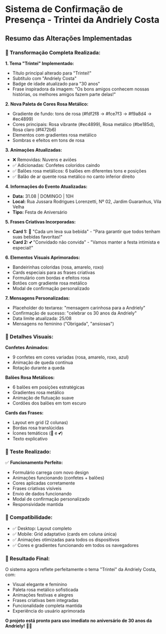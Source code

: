 # Sistema de Confirmação de Presença - Trintei da Andriely Costa
## Resumo das Alterações Implementadas

### 🎉 Transformação Completa Realizada:

**1. Tema "Trintei" Implementado:**
- Título principal alterado para "Trintei!"
- Subtítulo com "Andriely Costa"
- Badge de idade atualizado para "30 anos"
- Frase inspiradora da imagem: "Os bons amigos conhecem nossas histórias, os melhores amigos fazem parte delas!"

**2. Nova Paleta de Cores Rosa Metálico:**
- Gradiente de fundo: tons de rosa (#fdf2f8 → #fce7f3 → #f9a8d4 → #ec4899)
- Cores principais: Rosa vibrante (#ec4899), Rosa metálico (#be185d), Rosa claro (#f472b6)
- Elementos com gradientes rosa metálico
- Sombras e efeitos em tons de rosa

**3. Animações Atualizadas:**
- ❌ Removidas: Nuvens e aviões
- ✅ Adicionadas: Confetes coloridos caindo
- ✅ Balões rosa metálicos: 6 balões em diferentes tons e posições
- ✅ Balão de ar quente rosa metálico no canto inferior direito

**4. Informações do Evento Atualizadas:**
- **Data:** 31.08 | DOMINGO | 10H
- **Local:** Rua Jussara Rodrigues Lorenzetti, Nº 02, Jardim Guaranhus, Vila Velha
- **Tipo:** Festa de Aniversário

**5. Frases Criativas Incorporadas:**
- **Card 1:** 🍹 "Cada um leva sua bebida" - "Para garantir que todos tenham suas bebidas favoritas!"
- **Card 2:** 💕 "Convidado não convida" - "Vamos manter a festa intimista e especial!"

**6. Elementos Visuais Aprimorados:**
- Bandeirinhas coloridas (rosa, amarelo, roxo)
- Cards especiais para as frases criativas
- Formulário com bordas e efeitos rosa
- Botões com gradiente rosa metálico
- Modal de confirmação personalizado

**7. Mensagens Personalizadas:**
- Placeholder do textarea: "mensagem carinhosa para a Andriely"
- Confirmação de sucesso: "celebrar os 30 anos da Andriely"
- Data limite atualizada: 25/08
- Mensagens no feminino ("Obrigada", "ansiosas")

### 🎨 Detalhes Visuais:

**Confetes Animados:**
- 9 confetes em cores variadas (rosa, amarelo, roxo, azul)
- Animação de queda contínua
- Rotação durante a queda

**Balões Rosa Metálicos:**
- 6 balões em posições estratégicas
- Gradientes rosa metálico
- Animação de flutuação suave
- Cordões dos balões em tom escuro

**Cards das Frases:**
- Layout em grid (2 colunas)
- Bordas rosa translúcidas
- Ícones temáticos (🍹 e 💕)
- Texto explicativo

### 🧪 Teste Realizado:

✅ **Funcionamento Perfeito:**
- Formulário carrega com novo design
- Animações funcionando (confetes + balões)
- Cores aplicadas corretamente
- Frases criativas visíveis
- Envio de dados funcionando
- Modal de confirmação personalizado
- Responsividade mantida

### 📱 Compatibilidade:

- ✅ Desktop: Layout completo
- ✅ Mobile: Grid adaptativo (cards em coluna única)
- ✅ Animações otimizadas para todos os dispositivos
- ✅ Cores e gradientes funcionando em todos os navegadores

### 🎯 Resultado Final:

O sistema agora reflete perfeitamente o tema "Trintei" da Andriely Costa, com:
- Visual elegante e feminino
- Paleta rosa metálico sofisticada
- Animações festivas e alegres
- Frases criativas bem integradas
- Funcionalidade completa mantida
- Experiência do usuário aprimorada

**O projeto está pronto para uso imediato no aniversário de 30 anos da Andriely!** 🎉✨

